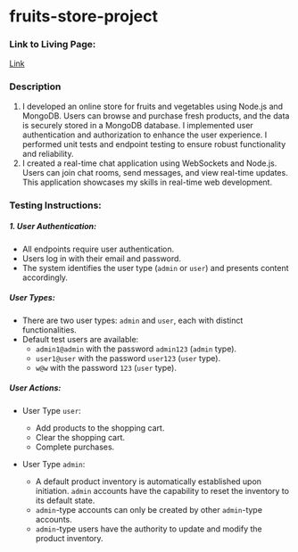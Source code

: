 # fruits-store-project

### Link to Living Page:
[Link](https://fruits-store-project.onrender.com)

### Description
1. I developed an online store for fruits and vegetables using Node.js and MongoDB. Users can browse and purchase fresh products, and the data is securely stored in a MongoDB database. I implemented user authentication and authorization to enhance the user experience. I performed unit tests and endpoint testing to ensure robust functionality and reliability.
2. I created a real-time chat application using WebSockets and Node.js. Users can join chat rooms, send messages, and view real-time updates. This application showcases my skills in real-time web development.

### Testing Instructions:

##### 1. User Authentication:
- All endpoints require user authentication.
- Users log in with their email and password.
- The system identifies the user type (`admin` or `user`) and presents content accordingly.

##### User Types:
- There are two user types: `admin` and `user`, each with distinct functionalities.
- Default test users are available:
  - `admin1@admin` with the password `admin123` (`admin` type).
  - `user1@user` with the password `user123` (`user` type).
  - `w@w` with the password `123` (`user` type).

##### User Actions:
  - User Type `user`:
    - Add products to the shopping cart.
    - Clear the shopping cart.
    - Complete purchases.

  - User Type `admin`:
      - A default product inventory is automatically established upon initiation. `admin` accounts have the capability to reset the inventory to its default state.
      - `admin`-type accounts can only be created by other `admin`-type accounts.
      - `admin`-type users have the authority to update and modify the product inventory.
